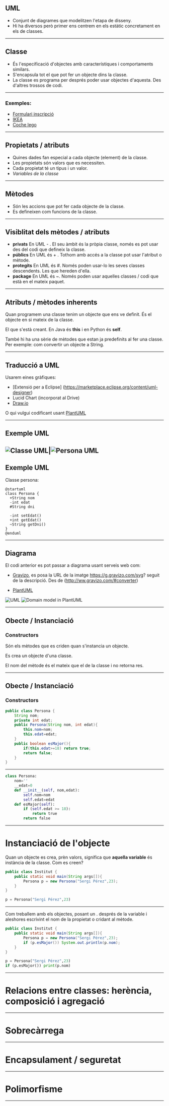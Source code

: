 ## UML
- Conjunt de diagrames  que modelitzen l'etapa de disseny.
- Hi ha diversos però primer ens centrem en els estàtic concretament en els de classes.
---
## Classe
 - És l'especificació d'objectes amb característiques i comportaments similars.
 - S'encapsula tot el que pot fer un objecte dins la classe.
 - La classe es programa per després poder usar objectes d'aquesta. Des d'altres trossos de codi.
---
### Exemples:  
- [Formulari inscripció](https://alacarral.net/images/documents/estiu2017/inscripcio_estiu_2017.pdf)
- [IKEA](https://www.ikea.com/es/es/assembly_instructions/alex-cajonera__AA-844481-2_pub.pdf)
- [Coche lego](https://www.lego.com/biassets/bi/4639848.pdf)
---
## Propietats / atributs
- Quines dades fan especial a cada objecte (element) de la classe.
- Les propietats són valors que es necessiten.
- Cada propietat té un tipus i un valor.
- *Variables de la classe*
--- 
## Mètodes
- Són les accions que pot fer cada objecte de la classe.
- Es defineixen com funcions de la classe.
--- 
## Visiblitat dels mètodes / atributs
- **privats** En UML - . El seu àmbit és la pròpia classe, només es pot usar des del codi que defineix la classe.
- **públics** En UML és + . Tothom amb accés a la classe pot usar l'atribut o mètode.
- **protegits** En UML és #. Només poden usar-lo les seves classes descendents. Les que hereden d'ella.
- **package** En UML és ~. Només poden usar aquelles classes / codi que està en el mateix paquet.
---
## Atributs / mètodes inherents 
Quan programem una classe tenim un objecte que ens ve definit. És el objecte en si mateix de la classe. 

El que s'està creant. En Java és **this** i en Python és **self**.

També hi ha una sèrie de mètodes que estan ja predefinits al fer una classe. Per exemple: com convertir un objecte a String.

---
## Traducció a UML
Usarem eines gràfiques:
- [Extensió per a Eclipse] (https://marketplace.eclipse.org/content/uml-designer)
- Lucid Chart (incorporat al Drive)
- [Draw.io](http://www.draw.io)

O qui vulgui codificant usant [PlantUML](http://plantuml.com/class-diagram)

--- 
## Exemple UML
![Classe UML](ClasseUML.png)|![Persona UML](PersonaUML.png)
---
## Exemple UML
Classe persona:
```plantUML
@startuml
class Persona {
  +String nom
  -int edat 
  #String dni
  
  -int setEdat()
  +int getEdat()
  ~String getDni()	
}
@enduml
```
---
## Diagrama 

El codi anterior es pot passar a diagrama usant serveis web com:

- [Gravizo](http://ww.gravizo.com), es posa la URL de la imatge https://g.gravizo.com/svg? seguit de la descripció. Des de (http://ww.gravizo.com/#converter)

- [PlantUML](http://www.plantuml.com/plantuml/uml/SyfFKj2rKt3CoKnELR1Io4ZDoSa70000) 

![UML](http://www.plantuml.com/plantuml/png/SoWkIImgAStDuKhEIImkLWX8BIhEpqjKgEPIKD0EBYdAp4jNoClF1V9qC_DA559J4aiKW1nbg5HANYQG1vCjJYrn1IhGq0Hf1Wca8mdKGRI0n5poCZKqERbgkHnIyrA0TWC0)
![Domain model in PlantUML](http://plantuml.com:80/plantuml/svg/3SNB4K8n2030LhI0XBlTy0YQpF394D2nUztBtfUHrE0AkStCVHu0WP_-MZdhgiD1RicMdLpXMJCK3TC3o2iEDwHSxvNVjWNDE43nv3zt731SSLbJ7onzbyeF)

---
## Obecte / Instanciació
### Constructors
Són els mètodes que es criden quan s'instancia un objecte. 

Es crea un objecte d'una classe.

El nom del mètode és el mateix que el de la classe i no retorna res.

---
## Obecte / Instanciació
### Constructors
```java
public class Persona {
	String nom;
	private int edat;
	public Persona(String nom, int edat){
		this.nom=nom;
		this.edat=edat;
	}
	public boolean esMajor(){
		if(this.edat>=18) return true;
		return false;
	}
}
```
---
```python
class Persona: 
	nom=''
	__edat=0
	def __init__(self, nom,edat):
		self.nom=nom
		self.edat=edat
	def esMajor(self):
		if (self.edat >= 18):
			return true
		return false			
```
---
# Instanciació de l'objecte
Quan un objecte es crea, prèn valors, significa que **aquella variable** és instància de la classe.
Com es creen?
```java
public class Institut {
	public static void main(String args[]){
		Persona p = new Persona("Sergi Pérez",23);
	}
}
```
```python
p = Persona("Sergi Pérez",23)
```
--- 
Com treballem amb els objectes, posant un . després de la variable i aleshores escrivint el nom de la propietat o cridant al mètode.
```java
public class Institut {
	public static void main(String args[]){
		Persona p = new Persona("Sergi Pérez",23);
		if (p.esMajor()) System.out.println(p.nom);
	}
}
```
```python
p = Persona("Sergi Pérez",23)
if (p.esMajor()) print(p.nom)
```
--- 
# Relacions entre classes: herència, composició i agregació
---
# Sobrecàrrega
---
# Encapsulament / seguretat
---
# Polimorfisme
--- 
